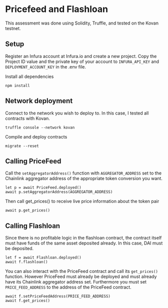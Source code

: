 # Pricefeed and Flashloan

This assessment was done using Solidity, Truffle, and tested on the Kovan testnet. 

## Setup

Register an Infura account at Infura.io and create a new project. Copy the Project ID value and the private key of your account to ```INFURA_API_KEY``` and ```DEPLOYMENT_ACCOUNT_KEY``` in the .env file. 

Install all dependencies

```
npm install
```

## Network deployment
Connect to the network you wish to deploy to. In this case, I tested all contracts with Kovan.
```
truffle console --network kovan
```
Compile and deploy contracts
```
migrate --reset
```
## Calling PriceFeed
Call the ```setAggregatorAddress()``` function with ```AGGREGATOR_ADDRESS``` set to the Chainlink aggregator address of the appropriate token conversion you want.
```
let p = await PriceFeed.deployed()
await p.setAggregatorAddress(AGGREGATOR_ADDRESS)
```
Then call get_prices() to receive live price information about the token pair
```
await p.get_prices()
```
## Calling Flashloan
Since there is no profitable logic in the flashloan contract, the contract itself must have funds of the same asset deposited already. In this case, DAI must be deposited. 
```
let f = await Flashloan.deployed()
await f.flashloan()
```
You can also interact with the PriceFeed contract and call its ```get_prices()``` function.
However PriceFeed must already be deployed and must already have its Chainlink aggregator address set. Furthermore you must set ```PRICE_FEED_ADDRESS``` to the address of the PriceFeed contract.
```
await f.setPriceFeedAddress(PRICE_FEED_ADDRESS)
await f.get_prices()
```
